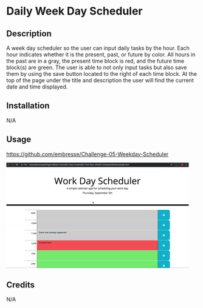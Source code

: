 # Daily Week Day Scheduler 

## Description

A week day scheduler so the user can input daily tasks by the hour. Each hour indicates whether it is the present, past, or future by color. All hours in the past are in a gray, the present time block is red, and the future time block(s) are green. The user is able to not only input tasks but also save them by using the save button located to the right of each time block. At the top of the page under the title and description the user will find the current date and time displayed. 

## Installation

N/A

## Usage

https://github.com/embresse/Challenge-05-Weekday-Scheduler

![screenshot.](./Assets/05-third-party-apis-homework-demo.gif)

## Credits

N/A